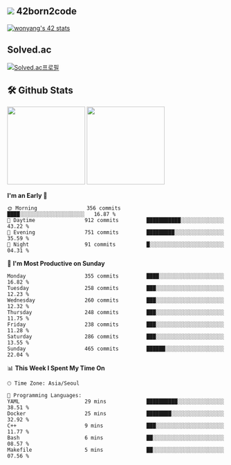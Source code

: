 
## <img src="https://img.shields.io/badge/-000000?style=flat&logo=42&logoColor=white"> 42born2code
[![wonyang's 42 stats](https://badge42.vercel.app/api/v2/cl5nhe5b6007809kydha7ht42/stats?cursusId=21&coalitionId=88)](https://profile.intra.42.fr/users/wonyang)

## Solved.ac
[![Solved.ac프로필](http://mazassumnida.wtf/api/v2/generate_badge?boj=bennyws)](https://solved.ac/bennyws)

## 🛠️ Github Stats
<p>
  <img height="180em" src="https://github-readme-stats-veggie-garden.vercel.app/api?username=gemstoneyang&show_icons=true&include_all_commits=true&bg_color=30,e96443,904e95&title_color=fff&text_color=fff">
  <img height="180em" src="https://github-readme-stats-veggie-garden.vercel.app/api/top-langs/?username=gemstoneyang&layout=compact&bg_color=30,e96443,904e95&title_color=fff&text_color=fff">
</p>

<!--START_SECTION:waka-->
**I'm an Early 🐤** 

```text
🌞 Morning                356 commits         ████░░░░░░░░░░░░░░░░░░░░░   16.87 % 
🌆 Daytime                912 commits         ███████████░░░░░░░░░░░░░░   43.22 % 
🌃 Evening                751 commits         █████████░░░░░░░░░░░░░░░░   35.59 % 
🌙 Night                  91 commits          █░░░░░░░░░░░░░░░░░░░░░░░░   04.31 % 
```
📅 **I'm Most Productive on Sunday** 

```text
Monday                   355 commits         ████░░░░░░░░░░░░░░░░░░░░░   16.82 % 
Tuesday                  258 commits         ███░░░░░░░░░░░░░░░░░░░░░░   12.23 % 
Wednesday                260 commits         ███░░░░░░░░░░░░░░░░░░░░░░   12.32 % 
Thursday                 248 commits         ███░░░░░░░░░░░░░░░░░░░░░░   11.75 % 
Friday                   238 commits         ███░░░░░░░░░░░░░░░░░░░░░░   11.28 % 
Saturday                 286 commits         ███░░░░░░░░░░░░░░░░░░░░░░   13.55 % 
Sunday                   465 commits         ██████░░░░░░░░░░░░░░░░░░░   22.04 % 
```


📊 **This Week I Spent My Time On** 

```text
🕑︎ Time Zone: Asia/Seoul

💬 Programming Languages: 
YAML                     29 mins             ██████████░░░░░░░░░░░░░░░   38.51 % 
Docker                   25 mins             ████████░░░░░░░░░░░░░░░░░   32.92 % 
C++                      9 mins              ███░░░░░░░░░░░░░░░░░░░░░░   11.77 % 
Bash                     6 mins              ██░░░░░░░░░░░░░░░░░░░░░░░   08.57 % 
Makefile                 5 mins              ██░░░░░░░░░░░░░░░░░░░░░░░   07.56 % 
```


<!--END_SECTION:waka-->
